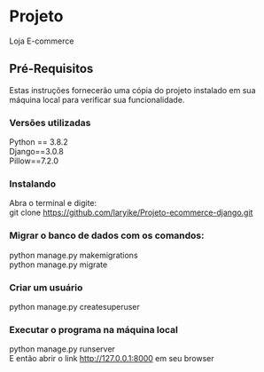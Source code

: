 # Projeto
Loja E-commerce

## Pré-Requisitos
Estas instruções fornecerão uma cópia do projeto instalado em sua máquina local para verificar sua funcionalidade.

### Versões utilizadas<br>
Python == 3.8.2 <br>
Django==3.0.8 <br>
Pillow==7.2.0 <br> 

### Instalando <br>
Abra o terminal e digite: <br>
git clone https://github.com/laryike/Projeto-ecommerce-django.git

### Migrar o banco de dados com os comandos: <br>
python manage.py makemigrations <br>
python manage.py migrate 

### Criar um usuário
python manage.py createsuperuser

### Executar o programa na máquina local
python manage.py runserver <br>
E então abrir o link http://127.0.0.1:8000 em seu browser







